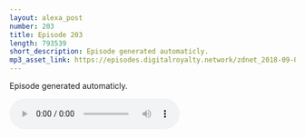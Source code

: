 ```yaml
---
layout: alexa_post
number: 203
title: Episode 203
length: 793539
short_description: Episode generated automaticly.
mp3_asset_link: https://episodes.digitalroyalty.network/zdnet_2018-09-02_01-00-04.mp3
---
```


Episode generated automaticly.

<audio controls>
    <source src="{{ page.mp3_asset_link }}" type="audio/mpeg">
</audio>